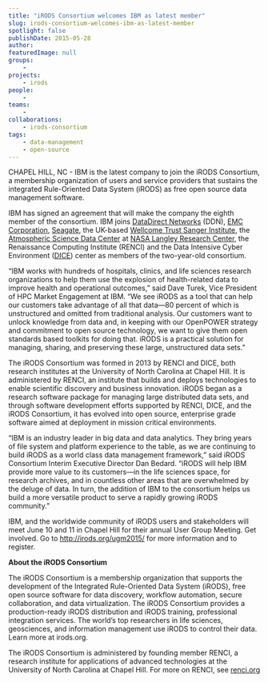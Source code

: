```yaml
---
title: "iRODS Consortium welcomes IBM as latest member"
slug: irods-consortium-welcomes-ibm-as-latest-member
spotlight: false
publishDate: 2015-05-28
author: 
featuredImage: null
groups:
    - 
projects:
    - irods
people:
    - 
teams: 
    - 
collaborations:
    - irods-consortium
tags:
    - data-management
    - open-source
---
```

CHAPEL HILL, NC - IBM is the latest company to join the iRODS Consortium, a membership organization of users and service providers that sustains the integrated Rule-Oriented Data System (iRODS) as free open source data management software.

IBM has signed an agreement that will make the company the eighth member of the consortium. IBM joins <a href="http://www.ddn.com/">DataDirect Networks</a> (DDN), <a href="http://www.emc.com/">EMC Corporation</a>, <a href="http://www.seagate.com/">Seagate</a>, the UK-based <a href="https://www.sanger.ac.uk/">Wellcome Trust Sanger Institute</a>, the <a href="https://eosweb.larc.nasa.gov/">Atmospheric Science Data Center</a> at <a href="http://www.nasa.gov/centers/langley/home/index.html#.VLlgbS7F950">NASA Langley Research Center</a>, the Renaissance Computing Institute (RENCI) and the Data Intensive Cyber Environment (<a href="http://dice.unc.edu/">DICE</a>) center as members of the two-year-old consortium.

<!--more-->

“IBM works with hundreds of hospitals, clinics, and life sciences research organizations to help them use the explosion of health-related data to improve health and operational outcomes,” said Dave Turek, Vice President of HPC Market Engagement at IBM. “We see iRODS as a tool that can help our customers take advantage of all that data—80 percent of which is unstructured and omitted from traditional analysis. Our customers want to unlock knowledge from data and, in keeping with our OpenPOWER strategy and commitment to open source technology, we want to give them open standards based toolkits for doing that. iRODS is a practical solution for managing, sharing, and preserving these large, unstructured data sets.”

The iRODS Consortium was formed in 2013 by RENCI and DICE, both research institutes at the University of North Carolina at Chapel Hill. It is administered by RENCI, an institute that builds and deploys technologies to enable scientific discovery and business innovation. iRODS began as a research software package for managing large distributed data sets, and through software development efforts supported by RENCI, DICE, and the iRODS Consortium, it has evolved into open source, enterprise grade software aimed at deployment in mission critical environments.

“IBM is an industry leader in big data and data analytics. They bring years of file system and platform experience to the table, as we are continuing to build iRODS as a world class data management framework,” said iRODS Consortium Interim Executive Director Dan Bedard. “iRODS will help IBM provide more value to its customers—in the life sciences space, for research archives, and in countless other areas that are overwhelmed by the deluge of data. In turn, the addition of IBM to the consortium helps us build a more versatile product to serve a rapidly growing iRODS community.”

IBM, and the worldwide community of iRODS users and stakeholders will meet June 10 and 11 in Chapel Hill for their annual User Group Meeting. Get involved. Go to <a href="http://irods.org/ugm2015/">http://irods.org/ugm2015/</a> for more information and to register.

<strong>About the iRODS Consortium</strong>

The iRODS Consortium is a membership organization that supports the development of the Integrated Rule-Oriented Data System (iRODS), free open source software for data discovery, workflow automation, secure collaboration, and data virtualization. The iRODS Consortium provides a production-ready iRODS distribution and iRODS training, professional integration services. The world’s top researchers in life sciences, geosciences, and information management use iRODS to control their data. Learn more at irods.org.

The iRODS Consortium is administered by founding member RENCI, a research institute for applications of advanced technologies at the University of North Carolina at Chapel Hill. For more on RENCI, see <a href="http://www.renci.org">renci.org</a>

&nbsp;
